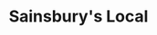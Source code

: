 ---
title: "Sainsbury's Local"
url: /edinburgh/sainsburys-local-st-andrew-square/
shop: Lebensmittel
---